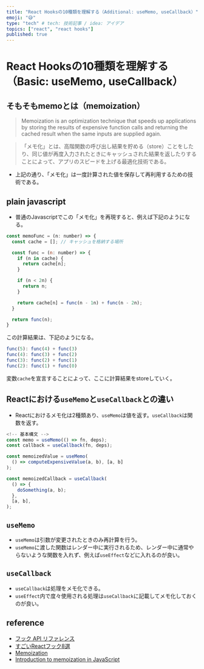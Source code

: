 ```yaml
---
title: "React Hooksの10種類を理解する（Additional: useMemo, useCallback）"
emoji: "😅"
type: "tech" # tech: 技術記事 / idea: アイデア
topics: ["react", "react hooks"]
published: true
---
```


# React Hooksの10種類を理解する（Basic: useMemo, useCallback）
## そもそもmemoとは（memoization）

> Memoization is an optimization technique that speeds up applications by storing the results of expensive function calls and returning the cached result when the same inputs are supplied again.

> 「メモ化」とは、高階関数の呼び出し結果を貯める（store）ことをしたり、同じ値が再度入力されたときにキャッシュされた結果を返したりすることによって、アプリのスピードを上げる最適化技術である。

- 上記の通り、「メモ化」は一度計算された値を保存して再利用するための技術である。

## plain javascript

- 普通のJavascriptでこの「メモ化」を再現すると、例えば下記のようになる。

```javascript
const memoFunc = (n: number) => {
  const cache = []; // キャッシュを格納する場所

  const func = (n: number) => {
    if (n in cache) {
      return cache[n];
    }

    if (n < 2n) {
      return n;
    }

    return cache[n] = func(n - 1n) + func(n - 2n);
  }

  return func(n);
}
```

この計算結果は、下記のようになる。

```javascript
func(5): func(4) + func(3)
func(4): func(3) + func(2)
func(3): func(2) + func(1)
func(2): func(1) + func(0)
```

変数`cache`を宣言することによって、ここに計算結果をstoreしていく。

## Reactにおける`useMemo`と`useCallback`との違い

- Reactにおけるメモ化は2種類あり、`useMemo`は値を返す。`useCallback`は関数を返す。

```javascript
<!-- 基本構文 -->
const memo = useMemo(() => fn, deps);
const callback = useCallback(fn, deps);
```

```javascript
const memoizedValue = useMemo(
  () => computeExpensiveValue(a, b), [a, b]
);

const memoizedCallback = useCallback(
  () => {
    doSomething(a, b);
  },
  [a, b],
);
```

## `useMemo`

- `useMemo`は引数が変更されたときのみ再計算を行う。
- `useMemo`に渡した関数はレンダー中に実行されるため、レンダー中に通常やらないような関数を入れず、例えば`useEffect`などに入れるのが良い。
  
## `useCallback`

- `useCallback`は処理をメモ化できる。
- `useEffect`内で度々使用される処理は`useCallback`に記載してメモ化しておくのが良い。

## reference

- [フック API リファレンス](https://ja.reactjs.org/docs/hooks-reference.html)
- [すごいReactフック8選](https://qiita.com/baby-degu/items/52dbb382bbaf6c43e2db)
- [Memoization](https://en.wikipedia.org/wiki/Memoization)
- [Introduction to memoization in JavaScript](https://medium.com/dailyjs/introduction-to-memoization-in-javascript-6125fa05a558)

